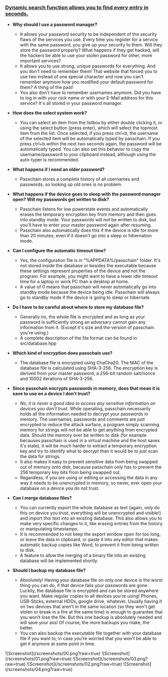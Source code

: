 ### [Dynamic search function allows you to find every entry in seconds.](#anker0)

* **Why should I use a password manager?**
  * It allows your password security to be independent of the security flaws of the services you use. Every time you register for a service with the same password, you give up your security to them. Will they store the password properly? What happens if they get hacked, will the hackers be able to use your stolen password for other, more important services?
  * It allows you to use strong, unique passwords for everything. And you don't need to remember them! That website that forced you to use two instead of one special character and now you can't remember anymore how you modified your default password for them? A thing of the past!
  * You also don't have to remember usernames anymore. Did you have to log in with your nick name or with your E-Mail address for this service? It's all stored in your password manager.

* **How does the select system work?**
  * You can select an item from the listbox by either double clicking it, or using the select button (press enter), which will select the topmost item from the list. Once selected, if you press ctrl+b, the username of the selected item will be automatically typed by passchain. If you press ctrl+b within the next two seconds again, the password will be automatically typed. You can also set this behavior to copy the username/password to your clipboard instead, although using the auto-typer is recommended.

* **What happens if I need an older password?**
  * Passchain stores a complete history of all usernames and passwords, so looking up old ones is no problem.

* **What happens if the device goes to sleep with the password manager open? Will my passwords get written to disk?**
  * Passchain listens for low powerstate events and automatically erases the temporary encryption key from memory and then goes into standby mode. Your passwords will not be written to disk, but you'll have to enter your master password again after resuming.
  * Passchain also automatically does this if the device is idle for more than 20 minutes, even if it doesn't go into a sleep or hibernation mode.

* **Can I configure the automatic timeout time?**
  * Yes, the configuration file is in "%APPDATA%/passchain" folder. It's not stored inside the database or besides the executable because these settings represent properties of the device and not the program. For example, you might want to have a lower idle timeout time for a laptop or work PC than a desktop at home.
  * A value of 0 means that passchain will never automatically go into standby mode because the device being idle. Passchain will always go to standby mode if the device is going to sleep or hibernate.

* **Do I have to be careful about where to store my database file?**
  * Generally no, the whole file is encrypted and as long as your password is sufficiently strong an adversary cannot gain any information from it. (Except it's size and the version of passchain you're using.)
  * A complete description of the file format can be found in src/database.hpp

* **Which kind of encryption does passchain use?**
  * The database file is encrypted using ChaCha20. The MAC of the database file is calculated using SHA-3-256. The encryption key is derived from your master password, a 256-bit random salt/nonce and 10002 iterations of SHA-3-256.

* **Since passchain encrypts passwords in memory, does that mean it is save to use on a device I don't trust?**
  * *No, it is never a good idea to access any sensitive information on devices you don't trust.* While operating, passchain necessarily holds all the information needed to decrypt your passwords in memory. The usernames, passwords and comments are just encrypted to reduce the attack surface, a program simply scanning memory for strings will not be able to get anything from encrypted data. Should the memory ever be written to disk (for example becauses passchain is used in a virtual machine and the host saves it's state), it will be much harder to extract a temporary encryption key and try to identify what to decrypt than it would be to just scan the data for strings.
  * It also makes it easy to prevent sensitive data from being swapped out of memory onto disk, because passchain only has to prevent the 256 temporary key bits from being swapped out.
  * Regardless, if you are using or editing or accessing the data in any way it needs to be unencrypted in memory, so never, ever open your database on a device you do not trust.

* **Can I merge database files?**
  * You can currently export the whole database as text (again, only do this on device you trust, everything will be unencrypted and visible!) and import this text into an existing database. This also allows you to make very specific changes to it, like erasing entries from the history or manipulating timestamps.
  * It is recommended to not keep the export window open for too long, or leave the data in clipboard, or paste it into any editor that makes automatic backup copies like Word, to prevent it from being written to disk.
  * A feature to allow the merging of a binary file into an existing database will be implemented shortly.

* **Should I backup my database file?**
  * Absolutely! Having your database file on only one device is the worst thing you can do, if that device fails your passwords are gone. Luckily, the database file is encrypted and can be stored anywhere you want. Make regular copies to all devices you're using! Phones, USB-Sticks, external HDDs, google drive, whatever. Usually having it on two devices that aren't in the same location (so they won't get stolen or break in a fire at the same time) is enough to guarantee that you won't lose the file. But this one backup is absolutely needed and will save your ass! Of course, the more backups you make, the better.
  * You can also backup the executable file together with your database file if you want to, in case you're worried that you won't be able to get it anymore at some point in time.

<a name="anker0" />
![Screenshot](/screenshots/00.png?raw=true)
![Screenshot](/screenshots/01.png?raw=true)
![Screenshot](/screenshots/03.png?raw=true)
![Screenshot](/screenshots/02.png?raw=true)
![Screenshot](/screenshots/04.png?raw=true)
